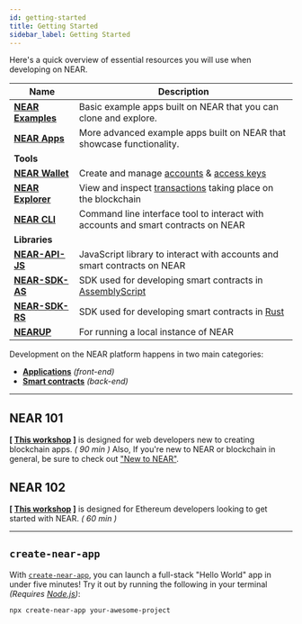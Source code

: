 ```yaml
---
id: getting-started
title: Getting Started
sidebar_label: Getting Started
---
```


Here's a quick overview of essential resources you will use when developing on NEAR.

| Name                                                   | Description                                                                                              |
| ------------------------------------------------------ | -------------------------------------------------------------------------------------------------------- |
| **[NEAR Examples](https://near.dev)**                  | Basic example apps built on NEAR that you can clone and explore.                                         |
| **[NEAR Apps](https://github.com/near-apps)**          | More advanced example apps built on NEAR that showcase functionality.                                        |
| **Tools**                                              |                                                                                                          |
| **[NEAR Wallet](/docs/tools/near-wallet)**             | Create and manage [accounts](/docs/concepts/account) & [access keys](/docs/concepts/account#access-keys) |
| **[NEAR Explorer](/docs/tools/near-explorer)**         | View and inspect [transactions](/docs/concepts/transaction) taking place on the blockchain               |
| **[NEAR CLI](/docs/tools/near-cli)**                   | Command line interface tool to interact with accounts and smart contracts on NEAR                        |
| **Libraries**                                          |                                                                                                          |
| **[NEAR-API-JS](/docs/develop/front-end/near-api-js)** | JavaScript library to interact with accounts and smart contracts on NEAR                                 |
| **[NEAR-SDK-AS](https://github.com/near/near-sdk-as)** | SDK used for developing smart contracts in [AssemblyScript](https://www.assemblyscript.org/)             |
| **[NEAR-SDK-RS](https://github.com/near/near-sdk-rs)** | SDK used for developing smart contracts in [Rust](https://www.rust-lang.org/)                            |
| **[NEARUP](https://github.com/near/nearup)**           | For running a local instance of NEAR                                                                     |

Development on the NEAR platform happens in two main categories:

- **[Applications](/docs/develop/front-end/introduction)** _(front-end)_
- **[Smart contracts](/docs/develop/contracts/overview)** _(back-end)_

---

## NEAR 101

**[ [This workshop](https://bit.ly/near-101) ]** is designed for web developers new to creating blockchain apps. _( 90 min )_ Also, If you're new to NEAR or blockchain in general, be sure to check out ["New to NEAR"](/docs/concepts/new-to-near).

## NEAR 102

**[ [This workshop](https://bit.ly/near-102) ]** is designed for Ethereum developers looking to get started with NEAR. _( 60 min )_

---

## `create-near-app`

With [`create-near-app`](/docs/develop/basics/getting-started/#create-near-app), you can launch a full-stack "Hello World" app in under five minutes! Try it out by running the following in your terminal _(Requires [Node.js](https://nodejs.org/en/))_:

```bash
npx create-near-app your-awesome-project
```
